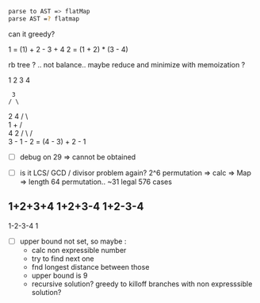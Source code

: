 ```bash
parse to AST => flatMap
parse AST =? flatmap
```
can it 
greedy?

1 = (1) + 2 - 3 + 4
2 = (1 + 2) * (3 - 4)

rb tree ?
.. not balance.. maybe reduce and minimize with memoization ?

1 2 3 4

     3
    / \
   2  4
  / \     
 1
           + 
         /   \
        4     2
       / \   / \
      3  -  1  -
2 = (4 - 3) + 2 - 1

- [ ] debug on 29 => cannot be obtained
- [ ] is it LCS/ GCD / divisor problem again?
2^6 permutation => calc => Map => length
64 permutation.. ~31 legal
576 cases


1+2+3+4
1+2+3-4
1+2-3-4
-------
1-2-3-4
1 
- [ ] upper bound not set, so maybe :
    - calc non expressible number
    - try to find next one
    - fnd longest distance between those
    - upper bound is 9
    - recursive solution? greedy to killoff branches with non expresssible solution?
